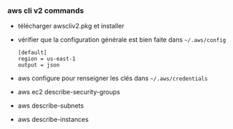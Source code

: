 ### aws cli v2 commands

* télécharger awscliv2.pkg et installer
* vérifier que la configuration générale est bien faite dans ``~/.aws/config``
  ```
  [default]
  region = us-east-1
  output = json
  ```
* aws configure pour renseigner les clés dans ``~/.aws/credentials``

* aws ec2 describe-security-groups
* aws describe-subnets
* aws describe-instances


